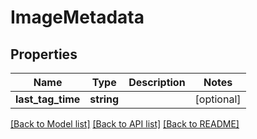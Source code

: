 # ImageMetadata

## Properties
Name | Type | Description | Notes
------------ | ------------- | ------------- | -------------
**last_tag_time** | **string** |  | [optional] 

[[Back to Model list]](../../README.md#documentation-for-models) [[Back to API list]](../../README.md#documentation-for-api-endpoints) [[Back to README]](../../README.md)


